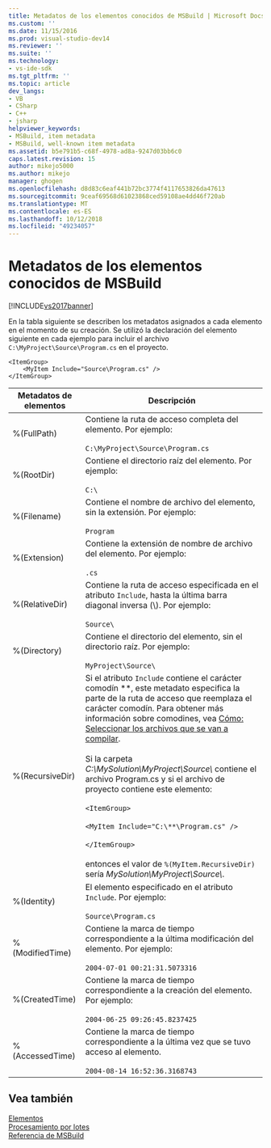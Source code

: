 ```yaml
---
title: Metadatos de los elementos conocidos de MSBuild | Microsoft Docs
ms.custom: ''
ms.date: 11/15/2016
ms.prod: visual-studio-dev14
ms.reviewer: ''
ms.suite: ''
ms.technology:
- vs-ide-sdk
ms.tgt_pltfrm: ''
ms.topic: article
dev_langs:
- VB
- CSharp
- C++
- jsharp
helpviewer_keywords:
- MSBuild, item metadata
- MSBuild, well-known item metadata
ms.assetid: b5e791b5-c68f-4978-ad8a-9247d03bb6c0
caps.latest.revision: 15
author: mikejo5000
ms.author: mikejo
manager: ghogen
ms.openlocfilehash: d8d83c6eaf441b72bc3774f4117653826da47613
ms.sourcegitcommit: 9ceaf69568d61023868ced59108ae4dd46f720ab
ms.translationtype: MT
ms.contentlocale: es-ES
ms.lasthandoff: 10/12/2018
ms.locfileid: "49234057"
---
```

# <a name="msbuild-well-known-item-metadata"></a>Metadatos de los elementos conocidos de MSBuild
[!INCLUDE[vs2017banner](../includes/vs2017banner.md)]

  
En la tabla siguiente se describen los metadatos asignados a cada elemento en el momento de su creación. Se utilizó la declaración del elemento siguiente en cada ejemplo para incluir el archivo `C:\MyProject\Source\Program.cs` en el proyecto.  
  
```  
<ItemGroup>  
    <MyItem Include="Source\Program.cs" />  
</ItemGroup>  
```  
  
|Metadatos de elementos|Descripción|  
|-------------------|-----------------|  
|%(FullPath)|Contiene la ruta de acceso completa del elemento. Por ejemplo:<br /><br /> `C:\MyProject\Source\Program.cs`|  
|%(RootDir)|Contiene el directorio raíz del elemento. Por ejemplo:<br /><br /> `C:\`|  
|%(Filename)|Contiene el nombre de archivo del elemento, sin la extensión. Por ejemplo:<br /><br /> `Program`|  
|%(Extension)|Contiene la extensión de nombre de archivo del elemento. Por ejemplo:<br /><br /> `.cs`|  
|%(RelativeDir)|Contiene la ruta de acceso especificada en el atributo `Include`, hasta la última barra diagonal inversa (\\). Por ejemplo:<br /><br /> `Source\`|  
|%(Directory)|Contiene el directorio del elemento, sin el directorio raíz. Por ejemplo:<br /><br /> `MyProject\Source\`|  
|%(RecursiveDir)|Si el atributo `Include` contiene el carácter comodín \*\*, este metadato especifica la parte de la ruta de acceso que reemplaza el carácter comodín. Para obtener más información sobre comodines, vea [Cómo: Seleccionar los archivos que se van a compilar](../msbuild/how-to-select-the-files-to-build.md).<br /><br /> Si la carpeta *C:\MySolution\MyProject\Source\\* contiene el archivo Program.cs y si el archivo de proyecto contiene este elemento:<br /><br /> `<ItemGroup>`<br /><br /> `<MyItem Include="C:\**\Program.cs" />`<br /><br /> `</ItemGroup>`<br /><br /> entonces el valor de `%(MyItem.RecursiveDir)` sería *MySolution\MyProject\Source\\*.|  
|%(Identity)|El elemento especificado en el atributo `Include`. Por ejemplo:<br /><br /> `Source\Program.cs`|  
|%(ModifiedTime)|Contiene la marca de tiempo correspondiente a la última modificación del elemento. Por ejemplo:<br /><br /> `2004-07-01 00:21:31.5073316`|  
|%(CreatedTime)|Contiene la marca de tiempo correspondiente a la creación del elemento. Por ejemplo:<br /><br /> `2004-06-25 09:26:45.8237425`|  
|%(AccessedTime)|Contiene la marca de tiempo correspondiente a la última vez que se tuvo acceso al elemento.<br /><br /> `2004-08-14 16:52:36.3168743`|  
  
## <a name="see-also"></a>Vea también  
 [Elementos](../msbuild/msbuild-items.md)   
 [Procesamiento por lotes](../msbuild/msbuild-batching.md)   
 [Referencia de MSBuild](../msbuild/msbuild-reference.md)



